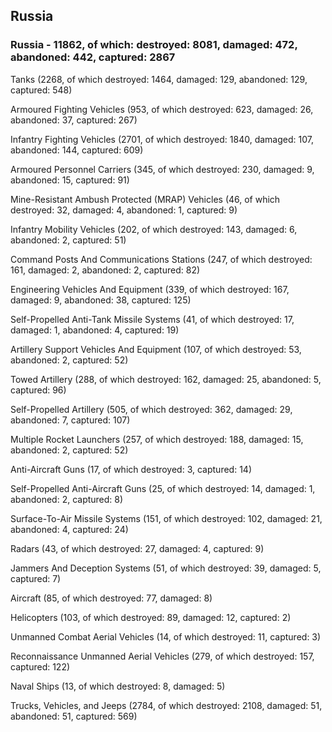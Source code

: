 
 
 ## Russia
 
 ### Russia - 11862, of which: destroyed: 8081, damaged: 472, abandoned: 442, captured: 2867

 

 

 Tanks (2268, of which destroyed: 1464, damaged: 129, abandoned: 129, captured: 548)

 Armoured Fighting Vehicles (953, of which destroyed: 623, damaged: 26, abandoned: 37, captured: 267)

 Infantry Fighting Vehicles (2701, of which destroyed: 1840, damaged: 107, abandoned: 144, captured: 609)

 Armoured Personnel Carriers (345, of which destroyed: 230, damaged: 9, abandoned: 15, captured: 91)

 Mine-Resistant Ambush Protected (MRAP) Vehicles (46, of which destroyed: 32, damaged: 4, abandoned: 1, captured: 9)

 Infantry Mobility Vehicles (202, of which destroyed: 143, damaged: 6, abandoned: 2, captured: 51)

 Command Posts And Communications Stations (247, of which destroyed: 161, damaged: 2, abandoned: 2, captured: 82)

 Engineering Vehicles And Equipment (339, of which destroyed: 167, damaged: 9, abandoned: 38, captured: 125)

 Self-Propelled Anti-Tank Missile Systems (41, of which destroyed: 17, damaged: 1, abandoned: 4, captured: 19)

 Artillery Support Vehicles And Equipment (107, of which destroyed: 53, abandoned: 2, captured: 52)

 Towed Artillery (288, of which destroyed: 162, damaged: 25, abandoned: 5, captured: 96)

 Self-Propelled Artillery (505, of which destroyed: 362, damaged: 29, abandoned: 7, captured: 107)

 Multiple Rocket Launchers (257, of which destroyed: 188, damaged: 15, abandoned: 2, captured: 52)

 Anti-Aircraft Guns (17, of which destroyed: 3, captured: 14)

 Self-Propelled Anti-Aircraft Guns (25, of which destroyed: 14, damaged: 1, abandoned: 2, captured: 8)

 Surface-To-Air Missile Systems (151, of which destroyed: 102, damaged: 21, abandoned: 4, captured: 24)

 Radars (43, of which destroyed: 27, damaged: 4, captured: 9)

 Jammers And Deception Systems (51, of which destroyed: 39, damaged: 5, captured: 7)

 Aircraft (85, of which destroyed: 77, damaged: 8)

 Helicopters (103, of which destroyed: 89, damaged: 12, captured: 2)

 Unmanned Combat Aerial Vehicles (14, of which destroyed: 11, captured: 3)

 Reconnaissance Unmanned Aerial Vehicles (279, of which destroyed: 157, captured: 122)

 Naval Ships (13, of which destroyed: 8, damaged: 5)

 Trucks, Vehicles, and Jeeps (2784, of which destroyed: 2108, damaged: 51, abandoned: 51, captured: 569)

